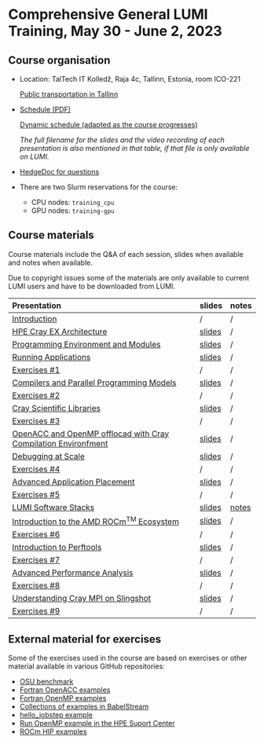 # Comprehensive General LUMI Training, May 30 - June 2, 2023

## Course organisation

-   Location: TalTech IT Kolledž, Raja 4c, Tallinn, Estonia, room ICO-221

    [Public transportation in Tallinn](https://visittallinn.ee/eng/visitor/plan/transport/public-transport)

-   [Schedule (PDF)](https://462000265.lumidata.eu/4day-20230530/files/2023-05_General-LUMI-Training-Agenda.pdf)

    [Dynamic schedule (adapted as the course progresses)](schedule.md)

     *The full filename for the slides and the video recording of each presentation is also mentioned in that table,
     if that file is only available on LUMI.*

-   [HedgeDoc for questions](https://md.sigma2.no/lumi-general-course?both)

-   There are two Slurm reservations for the course:

    -   CPU nodes: `training_cpu`
    -   GPU nodes: `training-gpu`


## Course materials

Course materials include the Q&A of each session, slides when available and notes when available.

Due to copyright issues some of the materials are only available to current LUMI users and have to be
downloaded from LUMI.

| Presentation | slides | notes |
|:-------------|:-------|:------|
| [Introduction](extra_1_00_Introduction.md) | / | / |
| [HPE Cray EX Architecture](extra_1_01_HPE_Cray_EX_Architecture.md) | [slides](extra_1_01_HPE_Cray_EX_Architecture.md) | / |
| [Programming Environment and Modules](extra_1_02_Programming_Environment_and_Modules.md) | [slides](extra_1_02_Programming_Environment_and_Modules.md) | / |
| [Running Applications](extra_1_03_Running_Applications.md) | [slides](extra_1_03_Running_Applications.md) | / |
| [Exercises #1](extra_1_04_Exercises_1.md) | / | / |
| [Compilers and Parallel Programming Models](extra_1_05_Compilers_and_Parallel_Programming_Models.md) | [slides](extra_1_05_Compilers_and_Parallel_Programming_Models.md) | / |
| [Exercises #2](extra_1_06_Exercises_2.md) | / | / |
| [Cray Scientific Libraries](extra_1_07_Cray_Scientific_Libraries.md) | [slides](extra_1_07_Cray_Scientific_Libraries.md) | / |
| [Exercises #3](extra_1_08_Exercises_3.md) | / | / |
| [OpenACC and OpenMP offlocad with Cray Compilation Environfment](extra_1_09_Offload_CCE.md) | [slides](extra_1_09_Offload_CCE.md) | / |
| [Debugging at Scale](extra_2_01_Debugging_at_Scale.md) | [slides](extra_2_01_Debugging_at_Scale.md) | / | 
| [Exercises #4](extra_2_02_Exercises_4.md) | / | / |
| [Advanced Application Placement](extra_2_03_Advanced_Application_Placement.md) | [slides](extra_2_03_Advanced_Application_Placement.md) | / |
| [Exercises #5](extra_2_04_Exercises_5.md) | / | / |
| [LUMI Software Stacks](extra_2_05_LUMI_Software_Stacks.md) | [slides](https://462000265.lumidata.eu/4day-20230530/files/LUMI-4day-20230530-2_05_software_stacks.pdf) | [notes](notes_2_05_LUMI_Software_Stacks.md) | 
| [Introduction to the AMD ROCm<sup>TM</sup> Ecosystem](extra_2_06_Introduction_to_AMD_ROCm_Ecosystem.md) | [slides](extra_2_06_Introduction_to_AMD_ROCm_Ecosystem.md) | / |
| [Exercises #6](extra_2_07_Exercises_6.md) | / | / |
| [Introduction to Perftools](extra_3_01_Introduction_to_Perftools.md) | [slides](extra_3_01_Introduction_to_Perftools.md) | / | 
| [Exercises #7](extra_3_02_Exercises_7.md) | / | / |
| [Advanced Performance Analysis](extra_3_03_Advanced_Performance_Analysis.md) | [slides](extra_3_03_Advanced_Performance_Analysis.md) | / | 
| [Exercises #8](extra_3_04_Exercises_8.md) | / | / |
| [Understanding Cray MPI on Slingshot](extra_3_05_Cray_MPI_on_Slingshot.md) | [slides](extra_3_05_Cray_MPI_on_Slingshot.md) | / |
| [Exercises #9](extra_3_06_Exercises_9.md) | / | / |
<!--
| [AMD ROCgdb Debugger](extra_3_07_AMD_ROCgdb_Debugger.md) | [slides](extra_3_07_AMD_ROCgdb_Debugger.md) | / |
| [Exercises #10](extra_3_08_Exercises_10.md) | / | / |
| [Introduction to Rocprof Profiling Tool](extra_3_09_Introduction_to_Rocprof_Profiling_Tool.md) | [slides](extra_3_09_Introduction_to_Rocprof_Profiling_Tool.md) | / |
| [Exercises #11](extra_3_10_Exercises_11.md) | / | / |
| [Introduction to Python on Cray EX](extra_4_01_Introduction_to_Python_on_Cray_EX.md) | [slides]() | / |
| [I/O Optimization - Parallel I/O](extra_4_02_IO_Optimization_Parallel_IO.md) | [slides](extra_4_02_IO_Optimization_Parallel_IO.md) | / | 
| [Exercises #12](extra_4_03_Exercises_12.md) | / | / |
| [Performance Optimization: Improving single-core](extra_4_04_Performance_Optimization_Improving_Single_Core.md) | [slides](extra_4_04_Performance_Optimization_Improving_Single_Core.md) | / | 
| [Exercises #13](extra_4_05_Exercises_13.md) | / | / |
| [AMD Omnitrace](extra_4_06_AMD_Ominitrace.md) | [slides](extra_4_06_AMD_Ominitrace.md) | / | 
| [Exercises #14](extra_4_07_Exercises_14.md) | / | / |
| [AMD Omniperf](extra_4_08_AMD_Ominiperf.md) | [slides](extra_4_08_AMD_Ominiperf.md) | / | 
| [Exercises #15](extra_4_09_Exercises_15.md) | / | / |
| [Best practices: GPU Optimization, tips & tricks / demo](extra_4_10_Best_Practices_GPU_Optimization.md) | [slides](extra_4_10_Best_Practices_GPU_Optimization.md) | / | 
| [LUMI support and LUMI documentation](extra_4_11_LUMI_Support_and_Documentation.md) | [slides](extra_4_11_LUMI_Support_and_Documentation.md) | / | 

-->


<!--

## Downloads

-   Will come as the course progresses and in the weeks after the course.


-   Slides presentation ["LUMI Software Stacks"](files/LUMI-Software-20230215.pdf) 
    (but you may prefer [reading the notes](software_stacks.md))
-   Slides AMD:
    -   [Introduction to the AMD ROCm<sup>TM</sup> Ecosystem](files/01_introduction_amd_rocm.pdf)
    -   [AMD Debugger: ROCgdb](files/02_Rocgdb_Tutorial.pdf)
    -   [Introduction to Rocporf Profiling Tool](files/03_intro_rocprof.pdf)
    -   [Introduction to OmniTools](files/04_intro_omnitools_new.pdf)
-   [Perfetto](https://perfetto.dev/), the "program" used to visualise the output of omnitrace, is not a regular application but 
    [a browser application](https://ui.perfetto.dev/). Some browsers nowadays offer the option to install it on your
    system in a way that makes it look and behave more like a regular application (Chrome, Edge among others).


## Other material only available on LUMI

The following materials are available to members of the `project_465000524` project only:


-   Slides of presentations given by HPE people are in
    <code>/project/project_465000524/slides/HPE</code> on LUMI
-   Exercises from the HPE sessions are in
    <code>/project/project_465000524/exercises/HPE</code> on LUMI

The following materials can only be found on LUMI and are only accessible to members of project_465000524:

-   Introduction to the Cray EX Hardware and Programming Environment on LUMI-G
    -   Slides: <code>/project/project_465000524/slides/HPE/01_Intro_EX_Architecture_and_PE.pdf</code>
    -   Recording: <code>/project/project_465000524/recordings/01_Intro_EX_Architecture_and_PE.mp4</code> 
-   Running Applications on LUMI-G
    -   Slides: <code>/project/project_465000524/slides/HPE/02_Running_Applications_and_Tools.pdf</code>
    -   Recording: <code>/project/project_465000524/recordings/02_Running_Applications_and_Tools.mp4</code>
-   Introduction to AMD ROCm<sup>TM</sup> Ecosystem
    -   Recording: <code>/project/project_465000524/recordings/03_Introduction_to_the_AMD_ROCmTM_ecosystem.mp4</code>
-   Exercises are in <code>/project/project_465000524/exercises</code>


## Notes

-   Notes from the HedgeDOC pages (*Published with delay*)
    -   [Day 1](hedgedoc_notes_day1.md)
    -   [Day 2](hedgedoc_notes_day2.md)
    -   [Day 3](hedgedoc_notes_day3.md)
    -   [Day 4](hedgedoc_notes_day4.md)

-   [Notes on the presentation "LUMI Software Stacks"](notes_2_05_LUMI_Software_Stacks.md)


-   [Additional notes and exercises from the AMD session](https://hackmd.io/rhopZnwTSm2xIYM3OUhwUA) (External link!)
-->

## External material for exercises

Some of the exercises used in the course are based on exercises or other material available in various GitHub repositories:

-   [OSU benchmark](https://mvapich.cse.ohio-state.edu/download/mvapich/osu-micro-benchmarks-5.9.tar.gz)
-   [Fortran OpenACC examples](https://github.com/RonRahaman/openacc-mpi-demos)
-   [Fortran OpenMP examples](https://github.com/ye-luo/openmp-target)
-   [Collections of examples in BabelStream](https://github.com/UoB-HPC/BabelStream)
-   [hello_jobstep example](https://code.ornl.gov/olcf/hello_jobstep)
-   [Run OpenMP example in the HPE Suport Center](https://support.hpe.com/hpesc/public/docDisplay?docId=a00114008en_us&docLocale=en_US&page=Run_an_OpenMP_Application.html)
-   [ROCm HIP examples](https://github.com/ROCm-Developer-Tools/HIP-Examples)

